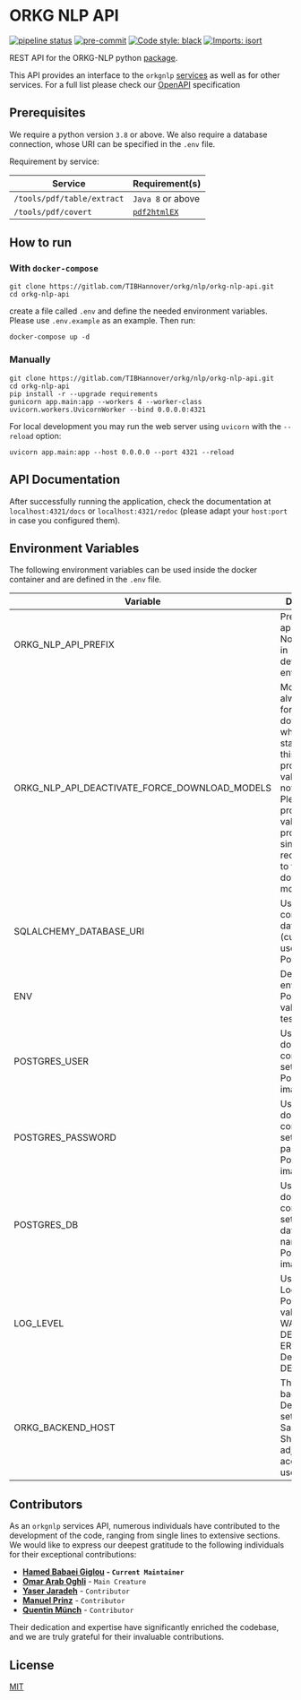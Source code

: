 # ORKG NLP API

[![pipeline status](https://gitlab.com/TIBHannover/orkg/nlp/orkg-nlp-api/badges/main/pipeline.svg)](https://gitlab.com/TIBHannover/orkg/nlp/orkg-nlp-api/-/commits/main)
[![pre-commit](https://img.shields.io/badge/pre--commit-enabled-brightgreen?logo=pre-commit)](https://github.com/pre-commit/pre-commit)
[![Code style: black](https://img.shields.io/badge/code%20style-black-000000.svg)](https://github.com/psf/black)
[![Imports: isort](https://img.shields.io/badge/%20imports-isort-%231674b1?style=flat&labelColor=ef8336)](https://pycqa.github.io/isort/)

REST API for the ORKG-NLP python [package](https://orkg-nlp-pypi.readthedocs.io/en/latest/).

This API provides an interface to the `orkgnlp`
[services](https://orkg-nlp-pypi.readthedocs.io/en/latest/services/services.html)
as well as for other services. For a full list please check our
[OpenAPI](https://gitlab.com/TIBHannover/orkg/nlp/orkg-nlp-api/-/blob/1-migrate-nlp-services-convert-pdf/openapi.json) specification

## Prerequisites

We require a python version `3.8` or above.
We also require a database connection, whose URI can be specified in the ``.env`` file.

Requirement by service:

| Service                    | Requirement(s)                                           |
|----------------------------|----------------------------------------------------------|
| `/tools/pdf/table/extract` | `Java 8` or above                                        |
| `/tools/pdf/covert`        | [`pdf2htmlEX`](https://github.com/pdf2htmlEX/pdf2htmlEX) |

## How to run

### With ``docker-compose``

```commandline
git clone https://gitlab.com/TIBHannover/orkg/nlp/orkg-nlp-api.git
cd orkg-nlp-api
```

create a file called `.env` and define the needed environment variables.
Please use `.env.example` as an example. Then run:

```commandline
docker-compose up -d
```

### Manually
```commandline
git clone https://gitlab.com/TIBHannover/orkg/nlp/orkg-nlp-api.git
cd orkg-nlp-api
pip install -r --upgrade requirements
gunicorn app.main:app --workers 4 --worker-class uvicorn.workers.UvicornWorker --bind 0.0.0.0:4321
```
For local development you may run the web server using ``uvicorn`` with the ``--reload`` option:

```commandline
uvicorn app.main:app --host 0.0.0.0 --port 4321 --reload
```

## API Documentation
After successfully running the application, check the documentation at `localhost:4321/docs`
or `localhost:4321/redoc` (please adapt your `host:port` in case you configured them).


## Environment Variables
The following environment variables can be used inside the docker container
and are defined in the `.env` file.

| Variable                                      | Description                                                                                                                                                                                                                         |
|-----------------------------------------------|-------------------------------------------------------------------------------------------------------------------------------------------------------------------------------------------------------------------------------------|
| ORKG_NLP_API_PREFIX                           | Prefix of the app routes. Not preferable in development environment                                                                                                                                                                 |
| ORKG_NLP_API_DEACTIVATE_FORCE_DOWNLOAD_MODELS | Models will always be force-downloaded when the app starts unless this variable is provided. Its value does not matter. Please do not provide the value in production, since it's recommended to freshly download all models again. |
| SQLALCHEMY_DATABASE_URI                       | Used to connect to the database (currently we use PostgreSQL).                                                                                                                                                                      |
| ENV                                           | Deployment environment. Possible values: [dev, test, prod]                                                                                                                                                                          |
| POSTGRES_USER                                 | Used by docker-compose to set the user of PostgreSQL image                                                                                                                                                                          |
| POSTGRES_PASSWORD                             | Used by docker-compose to set the password of PostgreSQL image                                                                                                                                                                      |
| POSTGRES_DB                                   | Used by docker-compose to set the database name of PostgreSQL image                                                                                                                                                                 |
| LOG_LEVEL                                     | Used for the Logger. Possible values: [INFO, WARN, DEBUG, ERROR]. Defaults to DEBUG                                                                                                                                                 |
| ORKG_BACKEND_HOST                             | The ORKG backend host. Default value set to the Sandbox host. Should be adjusted accourding to usecase                                                                                                                              |

## Contributors

As an `orkgnlp` services API, numerous individuals have contributed to the development of the code, ranging from single lines to extensive sections. We would like to express our deepest gratitude to the following individuals for their exceptional contributions:
- **[Hamed Babaei Giglou](https://github.com/HamedBabaei) - `Current Maintainer`**
- **[Omar Arab Oghli](https://github.com/omar-araboghli)** - `Main Creature`
- **[Yaser Jaradeh](https://gitlab.com/YaserJaradeh)** - `Contributor`
- **[Manuel Prinz](https://gitlab.com/mprinz)** - `Contributor`
- **[Quentin Münch](https://gitlab.com/QuentinBot)** - `Contributor`

Their dedication and expertise have significantly enriched the codebase, and we are truly grateful for their invaluable contributions.

## License
[MIT](./LICENSE)
